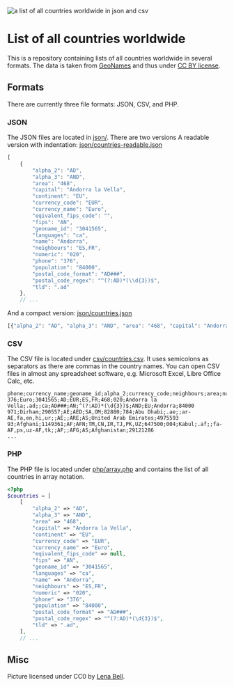 ![a list of all countries worldwide in json and csv](https://github.com/lorey/list-of-countries/raw/master/list-of-countries.jpg)

# List of all countries worldwide
This is a repository containing lists of all countries worldwide in several formats. The data is taken from
[GeoNames](http://www.geonames.org/) and thus under [CC BY license](https://creativecommons.org/licenses/by/2.0/).

## Formats

There are currently three file formats: JSON, CSV, and PHP.

### JSON
The JSON files are located in [json/](json/). There are two versions A readable version with indentation:
[json/countries-readable.json](json/countries-readable.json)

```javascript
[
    {
        "alpha_2": "AD",
        "alpha_3": "AND",
        "area": "468",
        "capital": "Andorra la Vella",
        "continent": "EU",
        "currency_code": "EUR",
        "currency_name": "Euro",
        "eqivalent_fips_code": "",
        "fips": "AN",
        "geoname_id": "3041565",
        "languages": "ca",
        "name": "Andorra",
        "neighbours": "ES,FR",
        "numeric": "020",
        "phone": "376",
        "population": "84000",
        "postal_code_format": "AD###",
        "postal_code_regex": "^(?:AD)*(\\d{3})$",
        "tld": ".ad"
    },
    // ...
```

And a compact version: [json/countries.json](json/countries.json)

```javascript
[{"alpha_2": "AD", "alpha_3": "AND", "area": "468", "capital": "Andorra la Vella", "continent": "EU", //...
```

### CSV
The CSV file is located under [csv/countries.csv](csv/countries.csv). It uses semicolons as separators as there are
commas in the country names. You can open CSV files in almost any spreadsheet software, e.g. Microsoft Excel, Libre
Office Calc, etc.

```
phone;currency_name;geoname_id;alpha_2;currency_code;neighbours;area;numeric;capital;tld;eqivalent_fips_code;languages;postal_code_format;fips;postal_code_regex;alpha_3;continent;name;population
376;Euro;3041565;AD;EUR;ES,FR;468;020;Andorra la Vella;.ad;;ca;AD###;AN;^(?:AD)*(\d{3})$;AND;EU;Andorra;84000
971;Dirham;290557;AE;AED;SA,OM;82880;784;Abu Dhabi;.ae;;ar-AE,fa,en,hi,ur;;AE;;ARE;AS;United Arab Emirates;4975593
93;Afghani;1149361;AF;AFN;TM,CN,IR,TJ,PK,UZ;647500;004;Kabul;.af;;fa-AF,ps,uz-AF,tk;;AF;;AFG;AS;Afghanistan;29121286
...
```

### PHP
The PHP file is located under [php/array.php](php/array.php) and contains the list of all countries in array notation.

```php
<?php
$countries = [
    [
        "alpha_2" => "AD",
        "alpha_3" => "AND",
        "area" => "468",
        "capital" => "Andorra la Vella",
        "continent" => "EU",
        "currency_code" => "EUR",
        "currency_name" => "Euro",
        "eqivalent_fips_code" => null,
        "fips" => "AN",
        "geoname_id" => "3041565",
        "languages" => "ca",
        "name" => "Andorra",
        "neighbours" => "ES,FR",
        "numeric" => "020",
        "phone" => "376",
        "population" => "84000",
        "postal_code_format" => "AD###",
        "postal_code_regex" => "^(?:AD)*(\d{3})$",
        "tld" => ".ad",
    ],
    // ...
```

## Misc

Picture licensed under CC0 by [Lena Bell](https://unsplash.com/@lenabell?photo=mluSdDeOksc).
